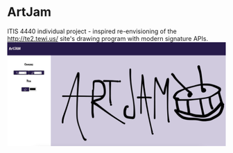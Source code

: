 # ArtJam
ITIS 4440 individual project - inspired re-envisioning of the http://te2.tewi.us/ site's drawing program with modern signature APIs.
![ArtJam Demo Photo](https://raw.githubusercontent.com/kbowen26/ArtJam/main/ArtJam/public/ArtJam_screenshot.png)
